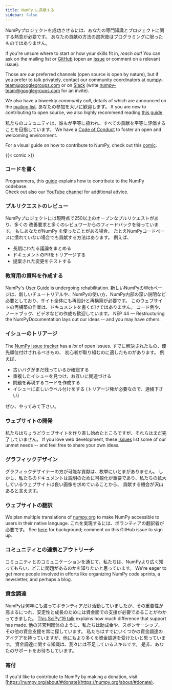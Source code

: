```yaml
---
title: NumPy に貢献する
sidebar: false
---
```


NumPyプロジェクトを成功させるには、あなたの専門知識とプロジェクトに関する熱意が必要です。
あなたの貢献の方法の選択肢はプログラミングに限ったものではありません。

If you're unsure where to start or how your skills fit in, _reach out!_ You
can ask on the mailing
list or
[GitHub](http://github.com/numpy/numpy) (open an
[issue](https://github.com/numpy/numpy/issues) or comment on a relevant
issue).

Those are our preferred channels (open source is open by nature), but
if you prefer to talk privately, contact our community coordinators at
<numpy-team@googlegroups.com> or on [Slack](https://numpy-team.slack.com)
(write  <numpy-team@googlegroups.com> for an invite).

We also have a biweekly _community call_, details of which are announced on
the [mailing list](https://mail.python.org/mailman/listinfo/numpy-discussion).
あなたの参加を大いに歓迎します。
If you are new to contributing to open source, we also highly recommend reading
[this guide](https://opensource.guide/how-to-contribute/).

私たちのコミュニティは、誰もが平等に扱われ、すべての貢献を平等に評価することを目指しています。 We have a [Code of Conduct](/code-of-conduct) to foster an open
and welcoming environment.

For a visual guide on how to contribute to NumPy, check out this [comic](https://heyzine.com/flip-book/3e66a13901.html).

{{< comic >}}

### コードを書く

Programmers, this
[guide](https://numpy.org/devdocs/dev/index.html#development-process-summary)
explains how to contribute to the NumPy codebase. <br>Check out also our [YouTube channel](https://www.youtube.com/playlist?list=PLCK6zCrcN3GXBUUzDr9L4__LnXZVtaIzS) for additional advice.

### プルリクエストのレビュー

NumPyプロジェクトには現時点で250以上のオープンなプルリクエストがあり、多くの 改善要求と多くのレビュワーからのフィードバックを待っています。 もしあなたがNumPy を使ったことがある場合、 たとえNumPyコードベースに慣れていない場合でも貢献する方法はあります。 例えば、

- 長期にわたる議論をまとめる
- ドキュメントのPRをトリアージする
- 提案された変更をテストする

### 教育用の資料を作成する

NumPy's [User Guide](https://numpy.org/devdocs) is undergoing rehabilitation.
新しいNumPyのWebページは、新しいチュートリアルや、NumPyの使い方、NumPy内部の深い説明など必要としており、サイト全体にも再設計と再構築が必要です。 このウェブサイトの再構築の作業は、ドキュメントを書くだけではありません。 コード例や、ノートブック、ビデオなどの作成も歓迎しています。 NEP 44 — Restructuring the
NumPyDocumentation
lays out our ideas -- and you may have others.

### イシューのトリアージ

The [NumPy issue tracker](https://github.com/numpy/numpy/issues) has a _lot_
of open issues. すでに解決されたもの、優先順位付けされるべきもの、 初心者が取り組むのに適したものがあります。  例えば、

- 古いバグがまだ残っているか確認する
- 重複したイシューを見つけ、お互いに関連づける
- 問題を再現するコードを作成する
- イシューに正しいラベル付けをする (トリアージ権が必要なので、連絡下さい)

ぜひ、やってみて下さい。

### ウェブサイトの開発

私たちはちょうどウェブサイトを作り直し始めたところですが、それらはまだ完了していません。 If you love web
development, these
[issues](https://github.com/numpy/numpy.org/issues?q=is%3Aissue+is%3Aopen+label%3Adesign)
list some of our unmet needs -- and feel free to share your own ideas.

### グラフィックデザイン

グラフィックデザイナーの方が可能な貢献は、枚挙にいとまがありません。
しかし、私たちのドキュメントは説明のために可視化が重要であり、私たちの拡大しているウェブサイトは良い画像を求めていることから、 貢献する機会が沢山あると言えます。

### ウェブサイトの翻訳

We plan multiple translations of [numpy.org](https://numpy.org) to make NumPy
accessible to users in their native language. これを実現するには、ボランティアの翻訳者が必要です。  See
[here](https://numpy.org/neps/nep-0028-website-redesign.html#translation-multilingual-i18n)
for background; comment on this GitHub
issue to sign up.

### コミュニティとの連携とアウトリーチ

コミュニティとのコミュニケーションを通じて、私たちは、NumPyより広く知ってもらい、どこに問題があるのかを知りたいと思っています。 We're eager to get more people involved in efforts like organizing NumPy code
sprints, a newsletter, and perhaps a blog.

### 資金調達

NumPyは何年にも渡ってボランティアだけ活動していましたが、その重要性が高まるにつれ、安定性と成長のためには資金面での支援が必要であることがわかってきました。
[This SciPy'19 talk](https://www.youtube.com/watch?v=dBTJD_FDVjU) explains how much difference
that support has made. 他の非営利団体のように、私たちは助成金や、スポンサーシップ、その他の資金支援を常に探しています。 私たちはすでにいくつかの資金調達のアイデアを持っていますが、他にもより多くを資金調達を受けたいと思っています。
資金調達に関する知識は、我々には不足しているスキルです。 是非、あなたのサポートをお待ちしています。

### 寄付

If you'd like to contribute to NumPy by making a donation, visit [https://numpy.org/about/#donate](https://numpy.org/about/#donate).


